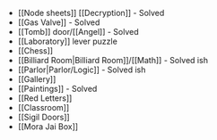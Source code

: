 - [[Node sheets]] [[Decryption]] - Solved
- [[Gas Valve]] - Solved
- [[Tomb]] door/[[Angel]] - Solved
- [[Laboratory]] lever puzzle
- [[Chess]]
- [[Billiard Room|Billiard Room]]/[[Math]] - Solved ish
- [[Parlor|Parlor/Logic]] - Solved ish
- [[Gallery]]
- [[Paintings]] - Solved
- [[Red Letters]]
- [[Classroom]]
- [[Sigil Doors]]
- [[Mora Jai Box]]